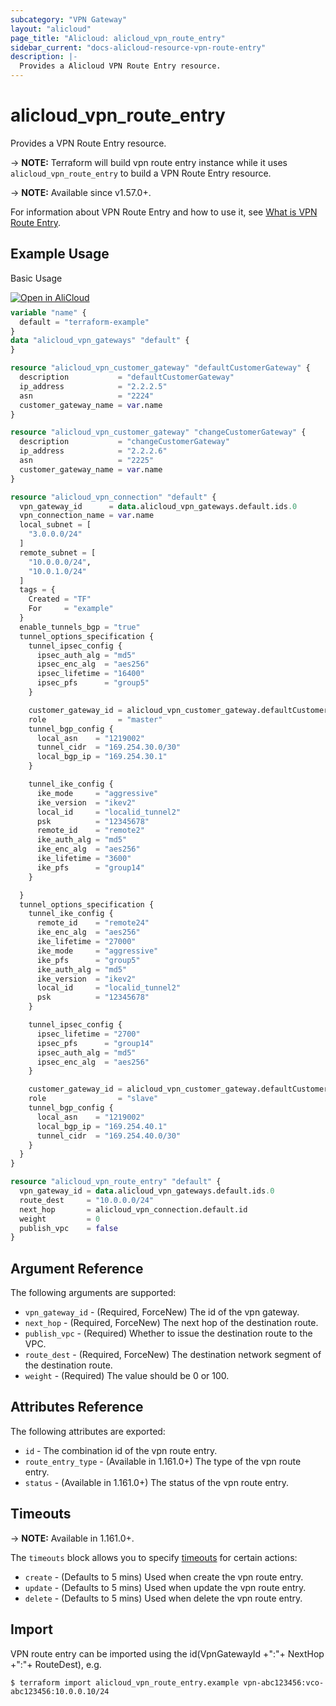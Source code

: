 ```yaml
---
subcategory: "VPN Gateway"
layout: "alicloud"
page_title: "Alicloud: alicloud_vpn_route_entry"
sidebar_current: "docs-alicloud-resource-vpn-route-entry"
description: |-
  Provides a Alicloud VPN Route Entry resource.
---
```


# alicloud_vpn_route_entry

Provides a VPN Route Entry resource.

-> **NOTE:** Terraform will build vpn route entry instance while it uses `alicloud_vpn_route_entry` to build a VPN Route Entry resource.

-> **NOTE:** Available since v1.57.0+.

For information about VPN Route Entry and how to use it, see [What is VPN Route Entry](https://www.alibabacloud.com/help/en/doc-detail/127250.html).


## Example Usage

Basic Usage

<div style="display: block;margin-bottom: 40px;"><div class="oics-button" style="float: right;position: absolute;margin-bottom: 10px;">
  <a href="https://api.aliyun.com/terraform?resource=alicloud_vpn_route_entry&exampleId=c4fd5305-22e7-6cca-1ef8-0c722c5e5e963ffcc56f&activeTab=example&spm=docs.r.vpn_route_entry.0.c4fd530522&intl_lang=EN_US" target="_blank">
    <img alt="Open in AliCloud" src="https://img.alicdn.com/imgextra/i1/O1CN01hjjqXv1uYUlY56FyX_!!6000000006049-55-tps-254-36.svg" style="max-height: 44px; max-width: 100%;">
  </a>
</div></div>

```terraform
variable "name" {
  default = "terraform-example"
}
data "alicloud_vpn_gateways" "default" {
}

resource "alicloud_vpn_customer_gateway" "defaultCustomerGateway" {
  description           = "defaultCustomerGateway"
  ip_address            = "2.2.2.5"
  asn                   = "2224"
  customer_gateway_name = var.name
}

resource "alicloud_vpn_customer_gateway" "changeCustomerGateway" {
  description           = "changeCustomerGateway"
  ip_address            = "2.2.2.6"
  asn                   = "2225"
  customer_gateway_name = var.name
}

resource "alicloud_vpn_connection" "default" {
  vpn_gateway_id      = data.alicloud_vpn_gateways.default.ids.0
  vpn_connection_name = var.name
  local_subnet = [
    "3.0.0.0/24"
  ]
  remote_subnet = [
    "10.0.0.0/24",
    "10.0.1.0/24"
  ]
  tags = {
    Created = "TF"
    For     = "example"
  }
  enable_tunnels_bgp = "true"
  tunnel_options_specification {
    tunnel_ipsec_config {
      ipsec_auth_alg = "md5"
      ipsec_enc_alg  = "aes256"
      ipsec_lifetime = "16400"
      ipsec_pfs      = "group5"
    }

    customer_gateway_id = alicloud_vpn_customer_gateway.defaultCustomerGateway.id
    role                = "master"
    tunnel_bgp_config {
      local_asn    = "1219002"
      tunnel_cidr  = "169.254.30.0/30"
      local_bgp_ip = "169.254.30.1"
    }

    tunnel_ike_config {
      ike_mode     = "aggressive"
      ike_version  = "ikev2"
      local_id     = "localid_tunnel2"
      psk          = "12345678"
      remote_id    = "remote2"
      ike_auth_alg = "md5"
      ike_enc_alg  = "aes256"
      ike_lifetime = "3600"
      ike_pfs      = "group14"
    }

  }
  tunnel_options_specification {
    tunnel_ike_config {
      remote_id    = "remote24"
      ike_enc_alg  = "aes256"
      ike_lifetime = "27000"
      ike_mode     = "aggressive"
      ike_pfs      = "group5"
      ike_auth_alg = "md5"
      ike_version  = "ikev2"
      local_id     = "localid_tunnel2"
      psk          = "12345678"
    }

    tunnel_ipsec_config {
      ipsec_lifetime = "2700"
      ipsec_pfs      = "group14"
      ipsec_auth_alg = "md5"
      ipsec_enc_alg  = "aes256"
    }

    customer_gateway_id = alicloud_vpn_customer_gateway.defaultCustomerGateway.id
    role                = "slave"
    tunnel_bgp_config {
      local_asn    = "1219002"
      local_bgp_ip = "169.254.40.1"
      tunnel_cidr  = "169.254.40.0/30"
    }
  }
}

resource "alicloud_vpn_route_entry" "default" {
  vpn_gateway_id = data.alicloud_vpn_gateways.default.ids.0
  route_dest     = "10.0.0.0/24"
  next_hop       = alicloud_vpn_connection.default.id
  weight         = 0
  publish_vpc    = false
}
```
## Argument Reference

The following arguments are supported:

* `vpn_gateway_id` - (Required, ForceNew) The id of the vpn gateway.
* `next_hop` - (Required, ForceNew) The next hop of the destination route.
* `publish_vpc` - (Required) Whether to issue the destination route to the VPC.
* `route_dest` - (Required, ForceNew) The destination network segment of the destination route.
* `weight` - (Required) The value should be 0 or 100.

## Attributes Reference

The following attributes are exported:

* `id` - The combination id of the vpn route entry.
* `route_entry_type` - (Available in 1.161.0+) The type of the vpn route entry.
* `status` - (Available in 1.161.0+) The status of the vpn route entry.

## Timeouts

-> **NOTE:** Available in 1.161.0+.

The `timeouts` block allows you to specify [timeouts](https://www.terraform.io/docs/configuration-0-11/resources.html#timeouts) for certain actions:

* `create` - (Defaults to 5 mins) Used when create the vpn route entry.
* `update` - (Defaults to 5 mins) Used when update the vpn route entry.
* `delete` - (Defaults to 5 mins) Used when delete the vpn route entry.

## Import

VPN route entry can be imported using the id(VpnGatewayId +":"+ NextHop +":"+ RouteDest), e.g.

```shell
$ terraform import alicloud_vpn_route_entry.example vpn-abc123456:vco-abc123456:10.0.0.10/24
```
